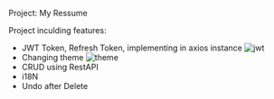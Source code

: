 Project: My Ressume 

Project inculding features:
+ JWT Token, Refresh Token, implementing in axios instance
  ![jwt](https://github.com/aqsakd123/my-resume-fe/assets/112476093/4cc4f62d-9f7c-4b34-8192-1d823cead094)
+ Changing theme
 ![theme](https://github.com/aqsakd123/my-resume-fe/assets/112476093/bbd0b7e4-2be0-4587-b4fd-315431700018)
+ CRUD using RestAPI
+ i18N
+ Undo after Delete
